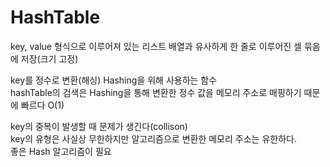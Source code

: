 # HashTable
key, value 형식으로 이루어져 있는 리스트
배열과 유사하게 한 줄로 이루어진 셀 묶음에 저장(크기 고정)   
   
key를 정수로 변환(해싱)
Hashing을 위해 사용하는 함수   
hashTable의 검색은 Hashing을 통해 변환한 정수 값을 메모리 주소로 매핑하기 때문에 빠르다  O(1)   
   
   
key의 중복이 발생할 때 문제가 생긴다(collison)   
key의 유형은 사실상 무한하지만 알고리즘으로 변환한 메모리 주소는 유한하다.  
좋은 Hash 알고리즘이 필요   
